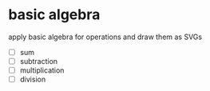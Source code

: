 # basic algebra

apply basic algebra for operations and draw them as SVGs

- [ ] sum
- [ ] subtraction
- [ ] multiplication
- [ ] division
